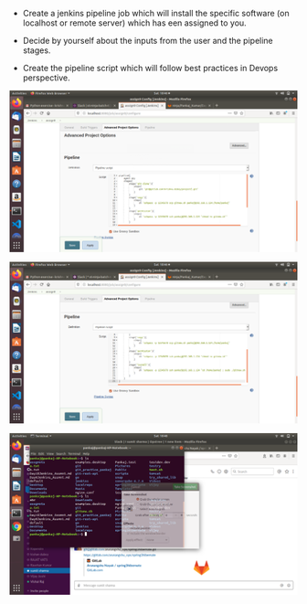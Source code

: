 * Create a jenkins pipeline job which will install the specific software (on localhost or remote server) which has een assigned to you.

* Decide by yourself about the inputs from the user and the pipeline stages.

* Create the pipeline script which will follow best practices in Devops perspective.

![image](images/assign91.png)

![image](images/assign92.png)

![image](images/kishan.png)